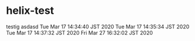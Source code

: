 # helix-test

testig
asdasd
Tue Mar 17 14:34:40 JST 2020
Tue Mar 17 14:35:34 JST 2020
Tue Mar 17 14:37:32 JST 2020
Fri Mar 27 16:32:02 JST 2020

